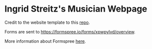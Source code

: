 # Ingrid Streitz's Musician Webpage

Credit to the website template to this [repo](https://github.com/waldronmatt/musicWebTemplate).

Forms are sent to https://formspree.io/forms/xpwpylvd/overview.

More information about Formspree [here](https://dev.to/charalambosioannou/create-a-static-webpage-with-a-contact-form-on-github-pages-3532).

